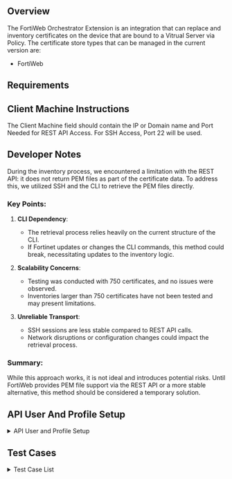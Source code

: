 ## Overview

The FortiWeb Orchestrator Extension is an integration that can replace and inventory certificates on the device that are bound to a Vitrual Server via Policy.  The certificate store types that can be managed in the current version are: 

* FortiWeb

## Requirements


## Client Machine Instructions

The Client Machine field should contain the IP or Domain name and Port Needed for REST API Access.  For SSH Access, Port 22 will be used.

## Developer Notes

During the inventory process, we encountered a limitation with the REST API: it does not return PEM files as part of the certificate data. To address this, we utilized SSH and the CLI to retrieve the PEM files directly.

### Key Points:
1. **CLI Dependency**: 
   - The retrieval process relies heavily on the current structure of the CLI.
   - If Fortinet updates or changes the CLI commands, this method could break, necessitating updates to the inventory logic.

2. **Scalability Concerns**: 
   - Testing was conducted with 750 certificates, and no issues were observed.
   - Inventories larger than 750 certificates have not been tested and may present limitations.

3. **Unreliable Transport**: 
   - SSH sessions are less stable compared to REST API calls.
   - Network disruptions or configuration changes could impact the retrieval process.

### Summary:
While this approach works, it is not ideal and introduces potential risks. Until FortiWeb provides PEM file support via the REST API or a more stable alternative, this method should be considered a temporary solution.

## API User And Profile Setup

<details>
<summary>API User and Profile Setup</summary>

This document outlines the security configuration for the FortiWeb API integration with the Keyfactor Orchestrator. The API profile, `ApiProfile`, has been configured to grant minimal access while ensuring the orchestrator has the necessary permissions to perform its functions.

### API Profile: `ApiProfile`

The `ApiProfile` is configured with the following permissions:

#### Access Control Permissions
The table below specifies the permissions granted to the API profile for each area of the FortiWeb system:

| **Access Control**                     | **Permissions**  |
|----------------------------------------|------------------|
| Maintenance                            | None             |
| System Configuration                   | Read-Write       |
| Network Configuration                  | None             |
| Log & Report                           | None             |
| Auth Users                             | None             |
| Server Policy Configuration            | Read-Write       |
| Web Protection Configuration           | None             |
| Machine Learning Configuration         | None             |
| Web Anti-Defacement Management         | None             |
| Web Vulnerability Scan Configuration   | None             |

#### Description of Permissions
- **None**: No access to the specified area.
- **Read-Only**: The user can view configurations but cannot make changes.
- **Read-Write**: The user can view and modify configurations.

#### Key Permissions for Integration
1. **System Configuration**: Grants the orchestrator the ability to manage system settings required for certificate deployment and system integration.
2. **Server Policy Configuration**: Allows the orchestrator to manage server policies, ensuring secure and efficient traffic handling.

### Security Best Practices
- Limit the use of the `ApiProfile` to only the Keyfactor Orchestrator account.
- Regularly audit API profile usage and permissions to ensure alignment with the principle of least privilege.
- Enable logging for API activity to monitor orchestrator interactions with the FortiWeb system.

### Integration Checklist
1. Create the `ApiProfile` in the FortiWeb system with the permissions listed above.
2. Assign the profile to the user account that the Keyfactor Orchestrator will use for authentication.
3. Verify that the orchestrator can access and modify only the required areas (System Configuration and Server Policy Configuration).
4. Perform a functionality test to ensure the orchestrator can complete all necessary operations without encountering permission errors.

By following this configuration, the Keyfactor Orchestrator will have secure and functional access to integrate with the FortiWeb system effectively.

For additional guidance, consult the FortiWeb and Keyfactor documentation or reach out to your administrator.

# API User Field Descriptions for FortiWeb Integration

This document explains the key fields required for API user authentication when integrating with FortiWeb.

---

## **API User Field Descriptions**

### 1. **`username`**
- **Definition**: The username of the FortiWeb API account.
- **Purpose**: Identifies the specific user accessing the FortiWeb API.
- **Details**: This username should belong to a user account configured in FortiWeb with an associated API profile that has the necessary permissions for the integration.
- **Example**:
  ```admin```

---

### 2. **`password`**
- **Definition**: The password associated with the username for authentication.
- **Purpose**: Used to securely authenticate the API user and ensure access control.
- **Details**: Ensure the password is strong and stored securely (e.g., encrypted storage or environment variables).
- **Example**:
  ```P@ssw0rd123!```

---

### 3. **`vdom` (ADOM Name)**
- **Definition**: The **Administrative Domain (ADOM)** or **Virtual Domain (VDOM)** name in the FortiWeb system.
- **Purpose**: Specifies the administrative or virtual domain within the FortiWeb system that the API user is targeting.
  - **ADOMs (Administrative Domains)**: Used in FortiManager environments to manage multiple instances of FortiWeb. ADOMs isolate administrative control between teams or environments.
  - **VDOMs (Virtual Domains)**: Virtualization feature in FortiWeb to segment and isolate configurations or policies within a single appliance.
- **When Required**: If the FortiWeb appliance is configured with multiple ADOMs or VDOMs, this field directs the API user to the correct domain. If no ADOMs/VDOMs are configured, use `"root"`.
- **Example**:
  ```Production_ADOM```

---

### **Best Practices**

#### 1. **Username & Password Security**
- Use a dedicated API user account with minimal permissions.
- Store credentials securely using encrypted storage or environment variables.
- Regularly rotate passwords and follow your organization's security policies.

#### 2. **VDOM/ADOM Selection**
- Ensure the `vdom` value corresponds to the correct administrative or virtual domain in your FortiWeb system.
- For single-domain systems, use the default value: `"root"`.

#### 3. **Audit Access**
- Regularly review and audit API user activity to ensure security and compliance.
</details>

## Test Cases

<details>
<summary>Test Case List</summary>

| Test Case | Description                                                                                     | Parameters                                                                                                                                                  | Expected Result                                                                                      | Actual Result                                                                    | Pass/Fail| Screenshot  |
|-----------|-------------------------------------------------------------------------------------------------|-------------------------------------------------------------------------------------------------------------------------------------------------------------|------------------------------------------------------------------------------------------------------|----------------------------------------------------------------------------------|----------|-------------|
| TC1       | Add certificate with no existing bindings and no overwrite.                                     | `managementtype=add`, `overwrite=false`, `certalias=www.tc1.com`                                                                                                 | Operation should not proceed since there are no existing bindings for the certificate.             | Operation did not proceed since there are no existing bindings for the certificate | Pass     | ![](docsource/Images/TC1.gif) |
| TC2       | Add certificate with no existing bindings and overwrite enabled.                                | `managementtype=add`, `overwrite=true`, `certalias=www.tc2.com`                                                                                                  | Operation should not proceed even with overwrite, as there are no existing bindings.               | Operation did not proceed since there are no existing bindings for the certificate | Pass     | ![](Images/TC2.gif) |
| TC3       | Replace a certificate bound to multiple policies.                                               | `managementtype=add`, `overwrite=true`, `certalias=www.testerdomain82.com`                                                                                              | Certificate should be replaced across all policies it is bound to.                                  | Certificate was replaced across all policies it is bound to.        | Pass | ![](Images/TC3.gif) |
| TC4       | Replace a certificate bound to a single policy.                                                 | `managementtype=add`, `overwrite=true`, `certalias=www.testerdomain1.com`                                                                                              | Certificate should be replaced in the single policy it is bound to.                                 | Certificate was replaced in the single policy it is bound to        | Pass | ![](Images/TC4.gif) |
| TC5       | Attempt to replace a certificate bound to a single policy without overwrite enabled.            | `managementtype=add`, `overwrite=false`, `certalias=www.testerdomain2.com`                                                                                             | Operation should fail with a message indicating overwrite is needed.                                | Operation failed with a message indicating overwrite is needed.        | Pass| ![](Images/TC5.gif) |
| TC6       | Inventory test to list only bound certificates.                                                 | `casename=Inventory`, `storepath=/`, `clientmachine=20.10.138.208:8443` 															                         | Should return a list of two bound certificates.                                                     | Returned a list of the two bound certificates       | Pass | ![](Images/TC6.gif) |
| TC7       | Test error handling with an invalid client machine.                                             | `casename=Inventory`, `storepath=/`, `clientmachine=20.10.138.211:8443`                      | Should return a reasonable error indicating the client machine is invalid.                          | Did return a reasonable error indicating the client machine is invalid.        | Pass| ![](Images/TC7.gif) |

</details>
